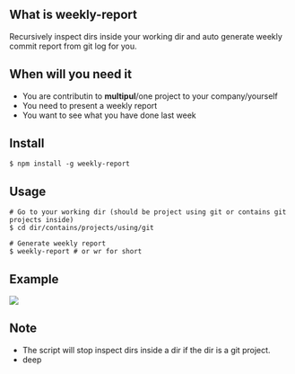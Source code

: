 ## What is weekly-report

Recursively inspect dirs inside your working dir and auto generate weekly commit report from git log for you. 

## When will you need it

- You are contributin to **multipul**/one project to your company/yourself
- You need to present a weekly report
- You want to see what you have done last week

## Install

```
$ npm install -g weekly-report
```

## Usage

```
# Go to your working dir (should be project using git or contains git projects inside)
$ cd dir/contains/projects/using/git

# Generate weekly report
$ weekly-report # or wr for short
```

## Example

![](http://g.recordit.co/jCBkEycTan.gif)

## Note

- The script will stop inspect dirs inside a dir if the dir is a git project.
- deep